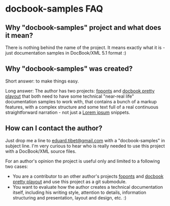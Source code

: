 # docbook-samples FAQ

## Why "docbook-samples" project and what does it mean?

There is nothing behind the name of the project. It means exactly what it is - just documentation samples in DocBook/XML 5.1 format :)

## Why "docbook-samples" was created?

Short answer: to make things easy.

Long answer:
The author has two projects: [foponts](https://github.com/eduardtibet/foponts) and [docbook pretty playout](https://github.com/eduardtibet/docbook-pretty-playout) that both need to have some technical "near-real life" documentation samples to work with, that contains a bunch of a markup features, with a complex structure and some text full of a real continuous straightforward narration - not just a [Lorem ipsum](https://en.wikipedia.org/wiki/Lorem_ipsum) snippets.

## How can I contact the author?

Just drop me a line to eduard.tibet@gmail.com with a "docbook-samples" in subject line. I'm very curious to hear who is really needed to use this project with a DocBook/XML source files.

For an author's opinion the project is useful only and limited to a following two cases:
- You are a contributor to an other author's projects [foponts](https://github.com/eduardtibet/foponts) and [docbook pretty playout](https://github.com/eduardtibet/docbook-pretty-playout) and use this project as a git submodule.
- You want to evaluate how the author creates a technical documentation itself, including his writing style, attention to details, information structuring and presentation, layout and design, etc. :)